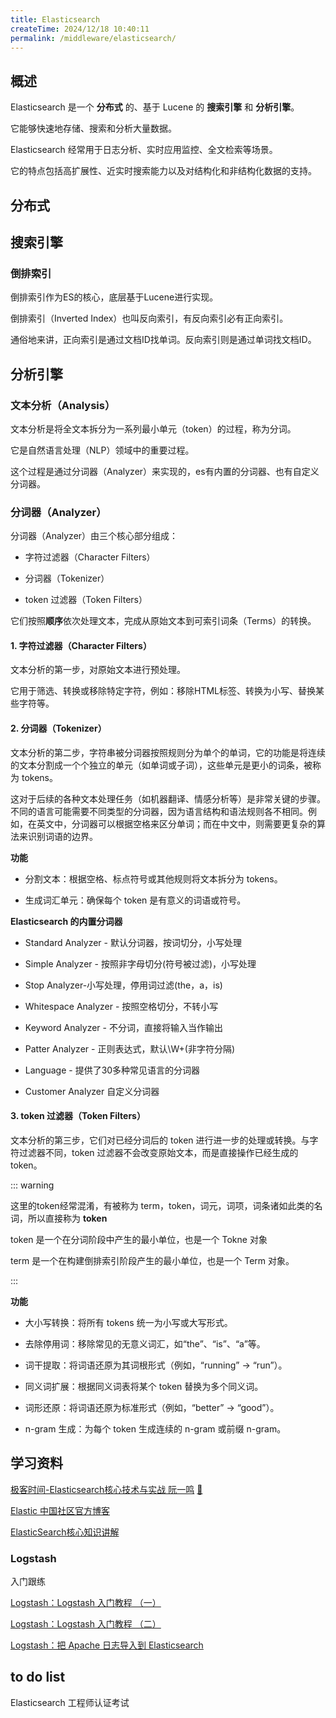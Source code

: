 ```yaml
---
title: Elasticsearch
createTime: 2024/12/18 10:40:11
permalink: /middleware/elasticsearch/
---
```


## 概述

Elasticsearch 是一个 **分布式** 的、基于 Lucene 的 **搜索引擎** 和 **分析引擎**。

它能够快速地存储、搜索和分析大量数据。

Elasticsearch 经常用于日志分析、实时应用监控、全文检索等场景。

它的特点包括高扩展性、近实时搜索能力以及对结构化和非结构化数据的支持。

## 分布式

## 搜索引擎

### 倒排索引

倒排索引作为ES的核心，底层基于Lucene进行实现。

倒排索引（Inverted Index）也叫反向索引，有反向索引必有正向索引。

通俗地来讲，正向索引是通过文档ID找单词。反向索引则是通过单词找文档ID。

## 分析引擎

### 文本分析（Analysis）

文本分析是将全文本拆分为一系列最小单元（token）的过程，称为分词。

它是自然语言处理（NLP）领域中的重要过程。

这个过程是通过分词器（Analyzer）来实现的，es有内置的分词器、也有自定义分词器。

### 分词器（Analyzer）

分词器（Analyzer）由三个核心部分组成：

- 字符过滤器（Character Filters）

- 分词器（Tokenizer）

- token 过滤器（Token Filters）

它们按照**顺序**依次处理文本，完成从原始文本到可索引词条（Terms）的转换。

#### 1. 字符过滤器（Character Filters）

文本分析的第一步，对原始文本进行预处理。

它用于筛选、转换或移除特定字符，例如：移除HTML标签、转换为小写、替换某些字符等。

#### 2. 分词器（Tokenizer）

文本分析的第二步，字符串被分词器按照规则分为单个的单词，它的功能是将连续的文本分割成一个个独立的单元（如单词或子词），这些单元是更小的词条，被称为 tokens。

这对于后续的各种文本处理任务（如机器翻译、情感分析等）是非常关键的步骤。不同的语言可能需要不同类型的分词器，因为语言结构和语法规则各不相同。例如，在英文中，分词器可以根据空格来区分单词；而在中文中，则需要更复杂的算法来识别词语的边界。

**功能**

- 分割文本：根据空格、标点符号或其他规则将文本拆分为 tokens。

- 生成词汇单元：确保每个 token 是有意义的词语或符号。

**Elasticsearch 的内置分词器**

- Standard Analyzer - 默认分词器，按词切分，小写处理

- Simple Analyzer - 按照非字母切分(符号被过滤)，小写处理

- Stop Analyzer-小写处理，停用词过滤(the，a，is)

- Whitespace Analyzer - 按照空格切分，不转小写

- Keyword Analyzer - 不分词，直接将输入当作输出

- Patter Analyzer - 正则表达式，默认\W+(非字符分隔)

- Language - 提供了30多种常见语言的分词器

- Customer Analyzer 自定义分词器

#### 3. token 过滤器（Token Filters）

文本分析的第三步，它们对已经分词后的 token 进行进一步的处理或转换。与字符过滤器不同，token 过滤器不会改变原始文本，而是直接操作已经生成的 token。

::: warning

这里的token经常混淆，有被称为 term，token，词元，词项，词条诸如此类的名词，所以直接称为 **token**

token 是一个在分词阶段中产生的最小单位，也是一个 Tokne 对象

term 是一个在构建倒排索引阶段产生的最小单位，也是一个 Term 对象。

:::

**功能**

- 大小写转换：将所有 tokens 统一为小写或大写形式。

- 去除停用词：移除常见的无意义词汇，如“the”、“is”、“a”等。

- 词干提取：将词语还原为其词根形式（例如，“running” -> “run”）。

- 同义词扩展：根据同义词表将某个 token 替换为多个同义词。

- 词形还原：将词语还原为标准形式（例如，“better” -> “good”）。

- n-gram 生成：为每个 token 生成连续的 n-gram 或前缀 n-gram。

## 学习资料

[极客时间-Elasticsearch核心技术与实战 阮一鸣](https://time.geekbang.org/course/intro/100030501) [🔨](https://www.youtube.com/playlist?list=PLn5XLkWHBxyuTUqxpuwdPEwO3ZoxwhkyS)

[Elastic 中国社区官方博客](https://elasticstack.blog.csdn.net/?type=blog)

[ElasticSearch核心知识讲解](https://developer.aliyun.com/article/941168)

### Logstash

入门跟练

[Logstash：Logstash 入门教程 （一）](https://blog.csdn.net/UbuntuTouch/article/details/105973985)

[Logstash：Logstash 入门教程 （二）](https://elasticstack.blog.csdn.net/article/details/105979677)

[Logstash：把 Apache 日志导入到 Elasticsearch](https://blog.csdn.net/UbuntuTouch/article/details/100727051)

## to do list

Elasticsearch 工程师认证考试

